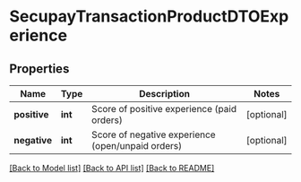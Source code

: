 # SecupayTransactionProductDTOExperience

## Properties
Name | Type | Description | Notes
------------ | ------------- | ------------- | -------------
**positive** | **int** | Score of positive experience (paid orders) | [optional] 
**negative** | **int** | Score of negative experience (open/unpaid orders) | [optional] 

[[Back to Model list]](../README.md#documentation-for-models) [[Back to API list]](../README.md#documentation-for-api-endpoints) [[Back to README]](../README.md)


